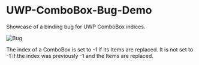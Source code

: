 # UWP-ComboBox-Bug-Demo
Showcase of a binding bug for UWP ComboBox indices.

![Bug](https://user-images.githubusercontent.com/19623152/203261657-c63a7de7-8952-49b1-bd76-2f3361f763c7.gif)

The index of a ComboBox is set to -1 if its Items are replaced.
It is not set to -1 if the index was previously -1 and the Items are replaced.
